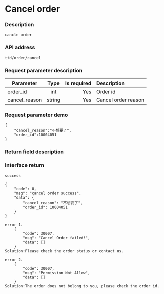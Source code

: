 # Cancel order

### Description

    cancle order

### API address

    ttd/order/cancel

### Request parameter description

| Parameter           | Type          | Is required | Description             |
| ------------------- |:-------------:| -----------:| :-----------------------|
| order_id                | int           |     Yes      |   Order id         |
| cancel_reason                | string           |     Yes      |   Cancel order reason         |


### Request parameter demo

	{
    	"cancel_reason":"不想要了",
    	"order_id":10004051
    }

### Return field description

### Interface return

    success
    
	{
        "code": 0,
        "msg": "cancel order success",
        "data": {
            "cancel_reason": "不想要了",
            "order_id": 10004051
        }
    }
    
    error 1.
        {
            "code": 30007,
            "msg": "Cancel Order failed!",
            "data": []
        }
    Solution:Please check the order status or contact us.
    
    error 2.   
        {
            "code": 30007,
            "msg": "Permission Not Allow",
            "data": []
        }
    Solution:The order does not belong to you, please check the order id.


